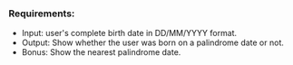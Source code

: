### Requirements: 
- Input: user's complete birth date in DD/MM/YYYY format.
- Output: Show whether the user was born on a palindrome date or not.
- Bonus: Show the nearest palindrome date.